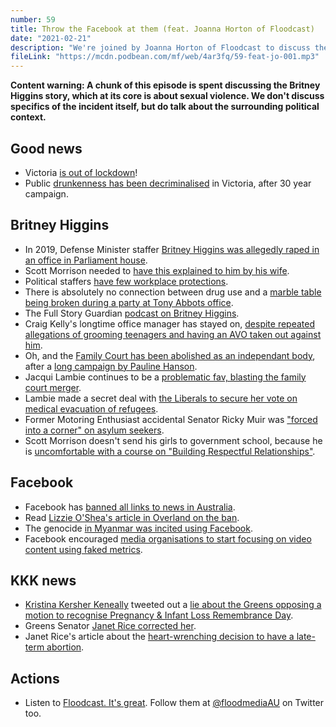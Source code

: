 ```yaml
---
number: 59
title: Throw the Facebook at them (feat. Joanna Horton of Floodcast)
date: "2021-02-21"
description: "We're joined by Joanna Horton of Floodcast to discuss the political and media response to the Brittney Higgins story, the Facebook news ban and Kristina Kersher Keneally's posts."
fileLink: "https://mcdn.podbean.com/mf/web/4ar3fq/59-feat-jo-001.mp3"
---
```


**Content warning: A chunk of this episode is spent discussing the Britney Higgins story, which at its core is about sexual violence. We don't discuss specifics of the incident itself, but do talk about the surrounding political context.**

## Good news

- Victoria [is out of lockdown](https://www.theguardian.com/australia-news/live/2021/feb/17/australian-politics-live-victoria-covid-19-coronavirus-daniel-andrews-scott-morrison-brittany-higgins-quarantine-lindsay-fox-wagner-hotel-cases-melbourne?page=with:block-602c583e8f08e8077a0bee9a)!
- Public [drunkenness has been decriminalised](https://www.canberratimes.com.au/story/7134905/public-drunkenness-decriminalised-in-vic/?cs=14264) in Victoria, after 30 year campaign.

## Britney Higgins

- In 2019, Defense Minister staffer [Britney Higgins was allegedly raped in an office in Parliament house](https://www.abc.net.au/news/2021-02-21/heres-what-we-know-and-dont-about-brittany-higgins-alleged-rape/13173526).
- Scott Morrison needed to [have this explained to him by his wife](https://www.sbs.com.au/news/scott-morrison-criticised-for-invoking-his-daughters-in-response-to-brittany-higgins-rape-allegations).
- Political staffers [have few workplace protections](https://www.smh.com.au/politics/federal/no-rights-at-work-mps-staffers-are-the-uber-drivers-of-the-political-process-20210215-p572mg.html).
- There is absolutely no connection between drug use and a [marble table being broken during a party at Tony Abbots office](https://www.smh.com.au/politics/federal/tony-abbott-to-pay-for-marble-table-smashed-during-party-20151019-gkd2wv.html).
- The Full Story Guardian [podcast on Britney Higgins](https://www.theguardian.com/australia-news/audio/2021/feb/19/brittany-higgins-and-the-toxic-culture-of-australian-politics-with-lenore-taylor).
- Craig Kelly's longtime office manager has stayed on, [despite repeated allegations of grooming teenagers and having an AVO taken out against him](https://www.theguardian.com/australia-news/2021/feb/19/craig-kelly-senior-staff-member-aide-frank-zumbo-allegations-inappropriate-behaviour-young-women).
- Oh, and the [Family Court has been abolished as an independant body](https://womensagenda.com.au/latest/family-court-abolished-as-controversial-bill-passes-through-senate/), after a [long campaign by Pauline Hanson](https://www.theguardian.com/australia-news/2019/sep/18/pauline-hanson-sparks-fury-with-claims-domestic-violence-victims-are-lying-to-family-court).
- Jacqui Lambie continues to be a [problematic fav, blasting the family court merger](https://7news.com.au/politics/jacqui-lambie-blasts-family-court-merger-c-2181634).
- Lambie made a secret deal with [the Liberals to secure her vote on medical evacuation of refugees](https://www.abc.net.au/news/2020-10-14/jacqui-lambie-threatens-to-reveal-details-of-secret-medevac-deal/12762814).
- Former Motoring Enthusiast accidental Senator Ricky Muir was ["forced into a corner" on asylum seekers](https://www.theguardian.com/australia-news/video/2014/dec/05/ricky-muir-asylum-seeker-bill-senate-speech-video).
- Scott Morrison doesn't send his girls to government school, because he is [uncomfortable with a course on "Building Respectful Relationships"](https://www.smh.com.au/education/skin-curling-why-scott-morrison-sends-his-daughters-to-private-school-20180903-p501gl.html).

## Facebook

- Facebook has [banned all links to news in Australia](https://www.theguardian.com/technology/2021/feb/18/facebook-blocks-health-departments-charities-and-its-own-pages-in-botched-australia-news-ban).
- Read [Lizzie O'Shea's article in Overland on the ban](https://overland.org.au/2021/02/facebook-vs-the-media-code-whoever-wins-we-lose/).
- The genocide [in Myanmar was incited using Facebook](https://www.nytimes.com/2018/10/15/technology/myanmar-facebook-genocide.html).
- Facebook encouraged [media organisations to start focusing on video content using faked metrics](https://www.theatlantic.com/technology/archive/2018/10/facebook-driven-video-push-may-have-cost-483-journalists-their-jobs/573403/).

## KKK news

- [Kristina Kersher Keneally](https://en.wikipedia.org/wiki/Kristina_Keneally) tweeted out a [lie about the Greens opposing a motion to recognise Pregnancy & Infant Loss Remembrance Day](https://twitter.com/KKeneally/status/1361608003783249920).
- Greens Senator [Janet Rice corrected her](https://twitter.com/janet_rice/status/1361629921563398144).
- Janet Rice's article about the [heart-wrenching decision to have a late-term abortion](https://junkee.com/janet-rice-abortion/172523).

## Actions

- Listen to [Floodcast. It's great](https://www.floodmedia.org/floodcast). Follow them at [@floodmediaAU](https://twitter.com/floodmediaAU) on Twitter too.

